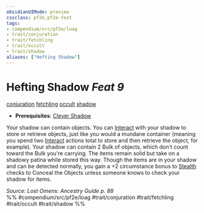 ```yaml
---
obsidianUIMode: preview
cssclass: pf2e,pf2e-feat
tags:
- compendium/src/pf2e/loag
- trait/conjuration
- trait/fetchling
- trait/occult
- trait/shadow
aliases: ["Hefting Shadow"]
---
```

# Hefting Shadow  *Feat 9*  
[conjuration](conjuration.md "Conjuration School Trait")  [fetchling](fetchling-b2.md "Fetchling Ancestry & Heritage Trait")  [occult](occult.md "Occult Tradition Trait")  [shadow](Reference/Rules/Traits/shadow.md "Shadow General Trait")  

- **Prerequisites**: [Clever Shadow](clever-shadow-loag.md)

Your shadow can contain objects. You can [Interact](interact.md) with your shadow to store or retrieve objects, just like you would a mundane container (meaning you spend two [Interact](interact.md) actions total to store and then retrieve the object, for example). Your shadow can contain 2 Bulk of objects, which don't count toward the Bulk you're carrying. The items remain solid but take on a shadowy patina while stored this way. Though the items are in your shadow and can be detected normally, you gain a +2 circumstance bonus to [Stealth](skills.md#Stealth) checks to Conceal the Objects unless someone knows to check your shadow for items.

*Source: Lost Omens: Ancestry Guide p. 88*  
%% #compendium/src/pf2e/loag #trait/conjuration #trait/fetchling #trait/occult #trait/shadow %%